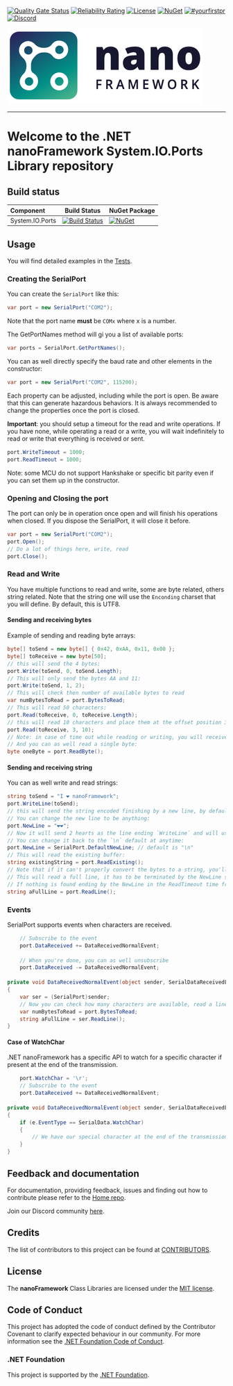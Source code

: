 [![Quality Gate Status](https://sonarcloud.io/api/project_badges/measure?project=nanoframework_System.IO.Ports&metric=alert_status)](https://sonarcloud.io/dashboard?id=nanoframework_System.IO.Ports) [![Reliability Rating](https://sonarcloud.io/api/project_badges/measure?project=nanoframework_System.IO.Ports&metric=reliability_rating)](https://sonarcloud.io/dashboard?id=nanoframework_System.IO.Ports) [![License](https://img.shields.io/badge/License-MIT-blue.svg)](LICENSE) [![NuGet](https://img.shields.io/nuget/dt/nanoFramework.System.IO.Ports.svg?label=NuGet&style=flat&logo=nuget)](https://www.nuget.org/packages/nanoFramework.System.IO.Ports/) [![#yourfirstpr](https://img.shields.io/badge/first--timers--only-friendly-blue.svg)](https://github.com/nanoframework/Home/blob/main/CONTRIBUTING.md) [![Discord](https://img.shields.io/discord/478725473862549535.svg?logo=discord&logoColor=white&label=Discord&color=7289DA)](https://discord.gg/gCyBu8T)

![nanoFramework logo](https://raw.githubusercontent.com/nanoframework/Home/main/resources/logo/nanoFramework-repo-logo.png)

-----

# Welcome to the .NET **nanoFramework** System.IO.Ports Library repository

## Build status

| Component | Build Status | NuGet Package |
|:-|---|---|
| System.IO.Ports | [![Build Status](https://dev.azure.com/nanoframework/System.IO.Ports/_apis/build/status/System.IO.Ports?repoName=nanoframework%2FSystem.IO.Ports&branchName=main)](https://dev.azure.com/nanoframework/System.IO.Ports/_build/latest?definitionId=74&repoName=nanoframework%2FSystem.IO.Ports&branchName=main) | [![NuGet](https://img.shields.io/nuget/v/nanoFramework.System.IO.Ports.svg?label=NuGet&style=flat&logo=nuget)](https://www.nuget.org/packages/nanoFramework.System.IO.Ports/) |

## Usage

You will find detailed examples in the [Tests](./Tests/UnitTestsSerialPort).

### Creating the SerialPort

You can create the `SerialPort` like this:

```csharp
var port = new SerialPort("COM2");
```

Note that the port name **must** be `COMx` where x is a number. 

The GetPortNames method will gi you a list of available ports:

```csharp
var ports = SerialPort.GetPortNames();
```

You can as well directly specify the baud rate and other elements in the constructor:

```csharp
var port = new SerialPort("COM2", 115200);
```

Each property can be adjusted, including while the port is open. Be aware that this can generate hazardous behaviors. It is always recommended to change the properties once the port is closed.

**Important**: you should setup a timeout for the read and write operations. If you have none, while operating a read or a write, you will wait indefinitely to read or write that everything is received or sent.

```csharp
port.WriteTimeout = 1000;
port.ReadTimeout = 1000;
```

Note: some MCU do not support Hankshake or specific bit parity even if you can set them up in the constructor.

### Opening and Closing the port

The port can only be in operation once open and will finish his operations when closed. If you dispose the SerialPort, it will close it before.

```csharp
var port = new SerialPort("COM2");
port.Open();
// Do a lot of things here, write, read
port.Close();
```

### Read and Write

You have multiple functions to read and write, some are byte related, others string related. Note that the string one will use the `Enconding` charset that you will define. By default, this is UTF8.

#### Sending and receiving bytes

Example of sending and reading byte arrays:

```csharp
byte[] toSend = new byte[] { 0x42, 0xAA, 0x11, 0x00 };
byte[] toReceive = new byte[50];
// this will send the 4 bytes:
port.Write(toSend, 0, toSend.Length);
// This will only send the bytes AA and 11:
port.Write(toSend, 1, 2);
// This will check then number of available bytes to read
var numBytesToRead = port.BytesToRead;
// This will read 50 characters:
port.Read(toReceive, 0, toReceive.Length);
// this will read 10 characters and place them at the offset position 3:
port.Read(toReceive, 3, 10);
// Note: in case of time out while reading or writing, you will receive a TimeoutException
// And you can as well read a single byte:
byte oneByte = port.ReadByte();
```

#### Sending and receiving string

You can as well write and read strings:

```csharp
string toSend = "I ❤ nanoFramework";
port.WriteLine(toSend);
// this will send the string encoded finishing by a new line, by default `\n`
// You can change the new line to be anything:
port.NewLine = "❤❤";
// Now it will send 2 hearts as the line ending `WriteLine` and will use 2 hearts as the terminator for `ReadLine`.
// You can change it back to the `\n` default at anytime:
port.NewLine = SerialPort.DefaultNewLine; // default is "\n"
// This will read the existing buffer:
string existingString = port.ReadExisting();
// Note that if it can't properly convert the bytes to a string, you'll get an exception
// This will read a full line, it has to be terminated by the NewLine string.
// If nothing is found ending by the NewLine in the ReadTimeout time frame, a TimeoutException will be raised.
string aFullLine = port.ReadLine();
```

### Events

SerialPort supports events when characters are received.

```csharp
    // Subscribe to the event
    port.DataReceived += DataReceivedNormalEvent;

    // When you're done, you can as well unsubscribe
    port.DataReceived -= DataReceivedNormalEvent;

private void DataReceivedNormalEvent(object sender, SerialDataReceivedEventArgs e)
{
    var ser = (SerialPort)sender;
    // Now you can check how many characters are available, read a line for example
    var numBytesToRead = port.BytesToRead;
    string aFullLine = ser.ReadLine();
}
```

#### Case of WatchChar

.NET nanoFramework has a specific API to watch for a specific character if present at the end of the transmission.

```csharp
    port.WatchChar = '\r';
    // Subscribe to the event
    port.DataReceived += DataReceivedNormalEvent;

private void DataReceivedNormalEvent(object sender, SerialDataReceivedEventArgs e)
{
    if (e.EventType == SerialData.WatchChar)
    {
        // We have our special character at the end of the transmission
    }
}
```

## Feedback and documentation

For documentation, providing feedback, issues and finding out how to contribute please refer to the [Home repo](https://github.com/nanoframework/Home).

Join our Discord community [here](https://discord.gg/gCyBu8T).

## Credits

The list of contributors to this project can be found at [CONTRIBUTORS](https://github.com/nanoframework/Home/blob/main/CONTRIBUTORS.md).

## License

The **nanoFramework** Class Libraries are licensed under the [MIT license](LICENSE.md).

## Code of Conduct

This project has adopted the code of conduct defined by the Contributor Covenant to clarify expected behaviour in our community.
For more information see the [.NET Foundation Code of Conduct](https://dotnetfoundation.org/code-of-conduct).

### .NET Foundation

This project is supported by the [.NET Foundation](https://dotnetfoundation.org).

